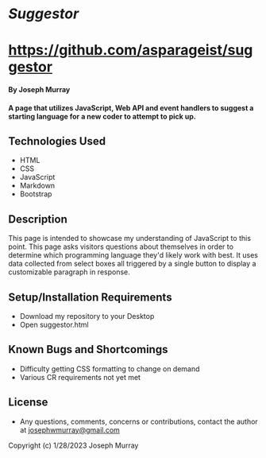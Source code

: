 # _Suggestor_

# https://github.com/asparageist/suggestor

#### By Joseph Murray

#### A page that utilizes JavaScript, Web API and event handlers to suggest a starting language for a new coder to attempt to pick up.

## Technologies Used

* HTML
* CSS
* JavaScript
* Markdown
* Bootstrap

## Description

This page is intended to showcase my understanding of JavaScript to this point. This page asks visitors questions about themselves in order to determine which programming language they'd likely work with best. It uses data collected from select boxes all triggered by a single button to display a customizable paragraph in response.

## Setup/Installation Requirements

* Download my repository to your Desktop
* Open suggestor.html

## Known Bugs and Shortcomings

* Difficulty getting CSS formatting to change on demand
* Various CR requirements not yet met

## License

* Any questions, comments, concerns or contributions, contact the author at josephwmurray@gmail.com

Copyright (c) 1/28/2023 Joseph Murray
